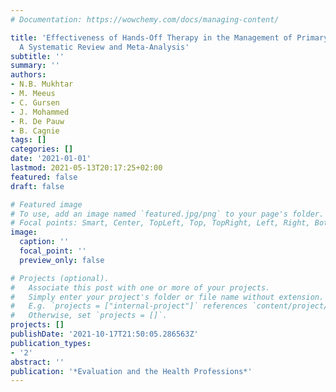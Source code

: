 ```yaml
---
# Documentation: https://wowchemy.com/docs/managing-content/

title: 'Effectiveness of Hands-Off Therapy in the Management of Primary Headache:
  A Systematic Review and Meta-Analysis'
subtitle: ''
summary: ''
authors:
- N.B. Mukhtar
- M. Meeus
- C. Gursen
- J. Mohammed
- R. De Pauw
- B. Cagnie
tags: []
categories: []
date: '2021-01-01'
lastmod: 2021-05-13T20:17:25+02:00
featured: false
draft: false

# Featured image
# To use, add an image named `featured.jpg/png` to your page's folder.
# Focal points: Smart, Center, TopLeft, Top, TopRight, Left, Right, BottomLeft, Bottom, BottomRight.
image:
  caption: ''
  focal_point: ''
  preview_only: false

# Projects (optional).
#   Associate this post with one or more of your projects.
#   Simply enter your project's folder or file name without extension.
#   E.g. `projects = ["internal-project"]` references `content/project/deep-learning/index.md`.
#   Otherwise, set `projects = []`.
projects: []
publishDate: '2021-10-17T21:50:05.286563Z'
publication_types:
- '2'
abstract: ''
publication: '*Evaluation and the Health Professions*'
---
```

